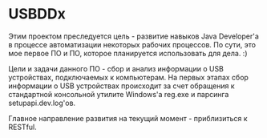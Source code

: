# USBDDx

Этим проектом преследуется цель - развитие навыков Java Developer'а в процессе автоматизации некоторых рабочих процессов. По сути, это мое первое ПО и ПО, которое планируется использовать для дела. :)

Цели и задачи данного ПО - сбор и анализ информации о USB устройствах, подключаемых к компьютерам.
На первых этапах сбор информации о USB устройствах происходит за счет обращения к стандартной консольной утилите Windows'а reg.exe и парсинга setupapi.dev.log'ов.

Главное направление развития на текущий момент - приблизиться к RESTful. 
